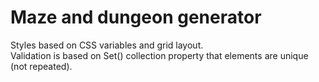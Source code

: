 # Maze and dungeon generator

Styles based on CSS variables and grid layout.    
Validation is based on Set() collection property that elements are unique (not repeated).   
